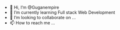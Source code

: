 - 👋 Hi, I’m @Guganempire
- 🌱 I’m currently learning Full stack Web Development
- 💞️ I’m looking to collaborate on ...
- 📫 How to reach me ...

<!---

# Hi there, I'm Gugan Balasundaram! 👋

## About Me
- 🌱 Currently diving deep into **Full Stack Web Development**.
- 💼 Looking to collaborate on exciting projects and innovative ideas.
- 📫 How to reach me: [Your contact info]

## Skills
- **Frontend**: HTML, CSS, JavaScript, React
- **Backend**: Node.js, Express.js
- **Database**: MongoDB, SQL
- **Tools**: Git, GitHub, VS Code

## Projects
1. **Project Name**: Brief description of the project.
   - [GitHub Repository](#)
   - [Live Demo](#)

2. **Project Name**: Brief description of the project.
   - [GitHub Repository](#)
   - [Live Demo](#)

## Contact
- **Email**: [Your Email]
- **LinkedIn**: [Your LinkedIn Profile]
- **GitHub**: [Your GitHub Profile]

---

Feel free to customize it further to fit your needs! If you need help with anything else, just let me know. 😊

--->
